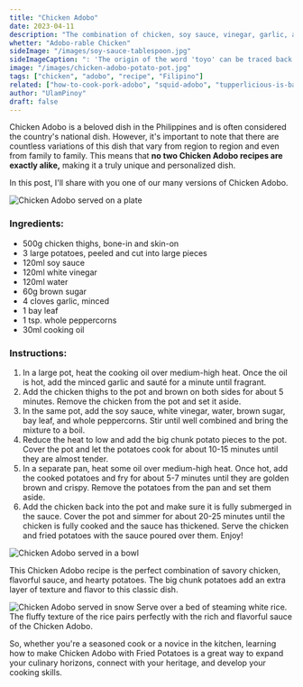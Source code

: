 ```yaml
---
title: "Chicken Adobo"
date: 2023-04-11
description: "The combination of chicken, soy sauce, vinegar, garlic, and fried potato chunks creates a bold and savory taste that is hard to resist."
whetter: "Adobo-rable Chicken"
sideImage: "/images/soy-sauce-tablespoon.jpg"
sideImageCaption: ": 'The origin of the word 'toyo' can be traced back to the Chinese word 'jiàngyóu' (酱油), which means fermented soybean sauce. The Chinese word for soy sauce was introduced to the Philippines along with the condiment itself, and it was eventually adapted to the Tagalog language as /'toyo'."
image: "/images/chicken-adobo-potato-pot.jpg"
tags: ["chicken", "adobo", "recipe", "Filipino"]
related: ["how-to-cook-pork-adobo", "squid-adobo", "tupperlicious-is-back"]
author: "UlamPinoy"
draft: false
---
```


Chicken Adobo is a beloved dish in the Philippines and is often considered the country's national dish. However, it's important to note that there are countless variations of this dish that vary from region to region and even from family to family. This means that **no two Chicken Adobo recipes are exactly alike,** making it a truly unique and personalized dish.

In this post, I'll share with you one of our many versions of Chicken Adobo.

![Chicken Adobo served on a plate](/images/chicken-adobo-plate.jpg)

### Ingredients:

- 500g chicken thighs, bone-in and skin-on
- 3 large potatoes, peeled and cut into large pieces
- 120ml soy sauce
- 120ml white vinegar
- 120ml water
- 60g brown sugar
- 4 cloves garlic, minced
- 1 bay leaf
- 1 tsp. whole peppercorns
- 30ml cooking oil

### Instructions:

1. In a large pot, heat the cooking oil over medium-high heat. Once the oil is hot, add the minced garlic and sauté for a minute until fragrant.
2. Add the chicken thighs to the pot and brown on both sides for about 5 minutes. Remove the chicken from the pot and set it aside.
3. In the same pot, add the soy sauce, white vinegar, water, brown sugar, bay leaf, and whole peppercorns. Stir until well combined and bring the mixture to a boil.
4. Reduce the heat to low and add the big chunk potato pieces to the pot. Cover the pot and let the potatoes cook for about 10-15 minutes until they are almost tender.
5. In a separate pan, heat some oil over medium-high heat. Once hot, add the cooked potatoes and fry for about 5-7 minutes until they are golden brown and crispy. Remove the potatoes from the pan and set them aside.
6. Add the chicken back into the pot and make sure it is fully submerged in the sauce. Cover the pot and simmer for about 20-25 minutes until the chicken is fully cooked and the sauce has thickened. Serve the chicken and fried potatoes with the sauce poured over them. Enjoy!

![Chicken Adobo served in a bowl](/images/chicken-adobo-bowl.jpg)

This Chicken Adobo recipe is the perfect combination of savory chicken, flavorful sauce, and hearty potatoes. The big chunk potatoes add an extra layer of texture and flavor to this classic dish.

![Chicken Adobo served in snow](/images/adobo-snow.jpg)
Serve over a bed of steaming white rice. The fluffy texture of the rice pairs perfectly with the rich and flavorful sauce of the Chicken Adobo.

So, whether you're a seasoned cook or a novice in the kitchen, learning how to make Chicken Adobo with Fried Potatoes is a great way to expand your culinary horizons, connect with your heritage, and develop your cooking skills.

